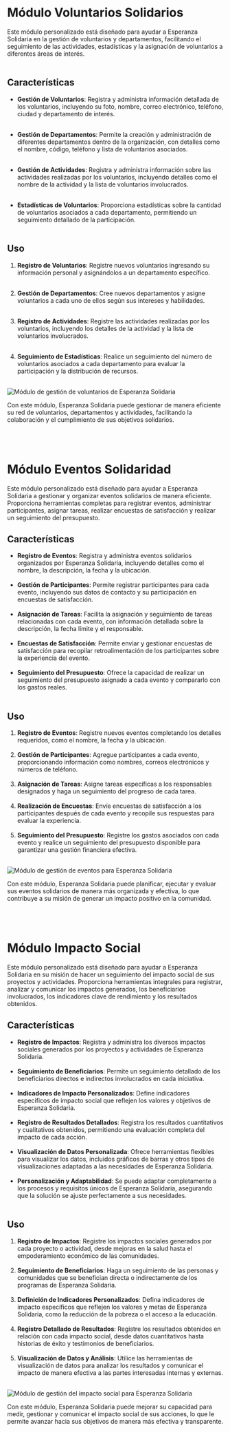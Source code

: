 # Módulo Voluntarios Solidarios

Este módulo personalizado está diseñado para ayudar a Esperanza Solidaria en la gestión de voluntarios y departamentos, facilitando el seguimiento de las actividades, estadísticas y la asignación de voluntarios a diferentes áreas de interés.<br><br>

## Características

- **Gestión de Voluntarios**: Registra y administra información detallada de los voluntarios, incluyendo su foto, nombre, correo electrónico, teléfono, ciudad y departamento de interés.<br><br>

- **Gestión de Departamentos**: Permite la creación y administración de diferentes departamentos dentro de la organización, con detalles como el nombre, código, teléfono y lista de voluntarios asociados.<br><br>

- **Gestión de Actividades**: Registra y administra información sobre las actividades realizadas por los voluntarios, incluyendo detalles como el nombre de la actividad y la lista de voluntarios involucrados.<br><br>

- **Estadísticas de Voluntarios**: Proporciona estadísticas sobre la cantidad de voluntarios asociados a cada departamento, permitiendo un seguimiento detallado de la participación.<br><br>

## Uso

1. **Registro de Voluntarios**: Registre nuevos voluntarios ingresando su información personal y asignándolos a un departamento específico.<br><br>

2. **Gestión de Departamentos**: Cree nuevos departamentos y asigne voluntarios a cada uno de ellos según sus intereses y habilidades.<br><br>

3. **Registro de Actividades**: Registre las actividades realizadas por los voluntarios, incluyendo los detalles de la actividad y la lista de voluntarios involucrados.<br><br>

4. **Seguimiento de Estadísticas**: Realice un seguimiento del número de voluntarios asociados a cada departamento para evaluar la participación y la distribución de recursos.<br><br>

![Módulo de gestión de voluntarios de Esperanza Solidaria](screenshots/voluntarios.png)

Con este módulo, Esperanza Solidaria puede gestionar de manera eficiente su red de voluntarios, departamentos y actividades, facilitando la colaboración y el cumplimiento de sus objetivos solidarios.<br><br><br><br>



# Módulo Eventos Solidaridad

Este módulo personalizado está diseñado para ayudar a Esperanza Solidaria a gestionar y organizar eventos solidarios de manera eficiente. Proporciona herramientas completas para registrar eventos, administrar participantes, asignar tareas, realizar encuestas de satisfacción y realizar un seguimiento del presupuesto.

## Características

- **Registro de Eventos**: Registra y administra eventos solidarios organizados por Esperanza Solidaria, incluyendo detalles como el nombre, la descripción, la fecha y la ubicación.<br><br>
- **Gestión de Participantes**: Permite registrar participantes para cada evento, incluyendo sus datos de contacto y su participación en encuestas de satisfacción.<br><br>
- **Asignación de Tareas**: Facilita la asignación y seguimiento de tareas relacionadas con cada evento, con información detallada sobre la descripción, la fecha límite y el responsable.<br><br>
- **Encuestas de Satisfacción**: Permite enviar y gestionar encuestas de satisfacción para recopilar retroalimentación de los participantes sobre la experiencia del evento.<br><br>
- **Seguimiento del Presupuesto**: Ofrece la capacidad de realizar un seguimiento del presupuesto asignado a cada evento y compararlo con los gastos reales.<br><br>

## Uso

1. **Registro de Eventos**: Registre nuevos eventos completando los detalles requeridos, como el nombre, la fecha y la ubicación.<br><br>
2. **Gestión de Participantes**: Agregue participantes a cada evento, proporcionando información como nombres, correos electrónicos y números de teléfono.<br><br>
3. **Asignación de Tareas**: Asigne tareas específicas a los responsables designados y haga un seguimiento del progreso de cada tarea.<br><br>
4. **Realización de Encuestas**: Envíe encuestas de satisfacción a los participantes después de cada evento y recopile sus respuestas para evaluar la experiencia.<br><br>
5. **Seguimiento del Presupuesto**: Registre los gastos asociados con cada evento y realice un seguimiento del presupuesto disponible para garantizar una gestión financiera efectiva.<br><br>

![Módulo de gestión de eventos para Esperanza Solidaria](screenshots/eventos.png)

Con este módulo, Esperanza Solidaria puede planificar, ejecutar y evaluar sus eventos solidarios de manera más organizada y efectiva, lo que contribuye a su misión de generar un impacto positivo en la comunidad.<br><br><br><br>




# Módulo Impacto Social 

Este módulo personalizado está diseñado para ayudar a Esperanza Solidaria en su misión de hacer un seguimiento del impacto social de sus proyectos y actividades. Proporciona herramientas integrales para registrar, analizar y comunicar los impactos generados, los beneficiarios involucrados, los indicadores clave de rendimiento y los resultados obtenidos.

## Características

- **Registro de Impactos**: Registra y administra los diversos impactos sociales generados por los proyectos y actividades de Esperanza Solidaria.<br><br>
- **Seguimiento de Beneficiarios**: Permite un seguimiento detallado de los beneficiarios directos e indirectos involucrados en cada iniciativa.<br><br>
- **Indicadores de Impacto Personalizados**: Define indicadores específicos de impacto social que reflejen los valores y objetivos de Esperanza Solidaria.<br><br>
- **Registro de Resultados Detallados**: Registra los resultados cuantitativos y cualitativos obtenidos, permitiendo una evaluación completa del impacto de cada acción.<br><br>
- **Visualización de Datos Personalizada**: Ofrece herramientas flexibles para visualizar los datos, incluidos gráficos de barras y otros tipos de visualizaciones adaptadas a las necesidades de Esperanza Solidaria.<br><br>
- **Personalización y Adaptabilidad**: Se puede adaptar completamente a los procesos y requisitos únicos de Esperanza Solidaria, asegurando que la solución se ajuste perfectamente a sus necesidades.<br><br>

## Uso

1. **Registro de Impactos**: Registre los impactos sociales generados por cada proyecto o actividad, desde mejoras en la salud hasta el empoderamiento económico de las comunidades.<br><br>
2. **Seguimiento de Beneficiarios**: Haga un seguimiento de las personas y comunidades que se benefician directa o indirectamente de los programas de Esperanza Solidaria.<br><br>
3. **Definición de Indicadores Personalizados**: Defina indicadores de impacto específicos que reflejen los valores y metas de Esperanza Solidaria, como la reducción de la pobreza o el acceso a la educación.<br><br>
4. **Registro Detallado de Resultados**: Registre los resultados obtenidos en relación con cada impacto social, desde datos cuantitativos hasta historias de éxito y testimonios de beneficiarios.<br><br>
5. **Visualización de Datos y Análisis**: Utilice las herramientas de visualización de datos para analizar los resultados y comunicar el impacto de manera efectiva a las partes interesadas internas y externas.<br><br>

![Módulo de gestión del impacto social para Esperanza Solidaria](screenshots/impacto_social.png)


Con este módulo, Esperanza Solidaria puede mejorar su capacidad para medir, gestionar y comunicar el impacto social de sus acciones, lo que le permite avanzar hacia sus objetivos de manera más efectiva y transparente.


